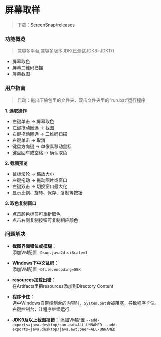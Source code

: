 # 屏幕取样  
> 下载：[ScreenSnap/releases](https://github.com/Edsuns/ScreenSnap/releases)

### 功能概览  
> 兼容多平台,兼容多版本JDK(已测试JDK8~JDK17)
- 屏幕取色
- 屏幕二维码扫描
- 屏幕截图

### 用户指南  
> 启动：拖出压缩包里的文件夹，双击文件夹里的“run.bat”运行程序

__1. 选取操作__  
- 左键单击 -> 屏幕取色
- 左键拖动圈选 -> 截图
- 右键拖动圈选 -> 二维码扫描
- 右键单击 -> 取消
- 键盘方向键 -> 单像素移动鼠标
- 键盘回车或空格 -> 确认取色

__2. 截图预览__  
- 鼠标滚轮 -> 缩放大小
- 左键拖动 -> 拖动图片或窗口
- 左键双击 -> 切换窗口最大化
- 显示比例、旋转、保存、复制等按钮

__3. 取色复制窗口__  
- 点击颜色标签可重新取色
- 点击右侧复制按钮可复制相应颜色

### 问题解决  
- __截图界面错位或模糊：__  
添加VM配置 `-Dsun.java2d.uiScale=1`

- __Windows下中文乱码：__  
添加VM配置 `-Dfile.encoding=GBK`

- __resources加载出错：__  
在Artifacts里把resources添加到Directory Content

- __程序卡住：__  
选中Windows自带控制台的内容时，`System.out`会被阻塞，导致程序卡住。右键控制台，让程序继续运行  

- __JDK9及以上截图报错：__
添加VM配置 `--add-exports=java.desktop/sun.awt=ALL-UNNAMED --add-exports=java.desktop/java.awt.peer=ALL-UNNAMED`
